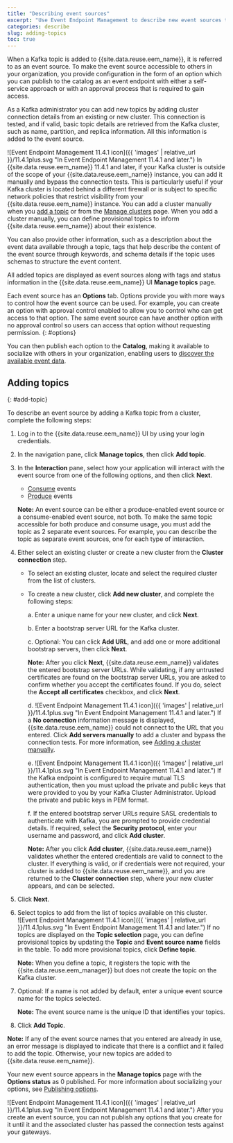 ```yaml
---
title: "Describing event sources"
excerpt: "Use Event Endpoint Management to describe new event sources to make their event data available to others."
categories: describe
slug: adding-topics
toc: true
---
```


When a Kafka topic is added to {{site.data.reuse.eem_name}}, it is referred to as an event source. To make the event source accessible to others in your organization, you provide configuration in the form of an option which you can publish to the catalog as an event endpoint with either a self-service approach or with an approval process that is required to gain access.

As a Kafka administrator you can add new topics by adding cluster connection details from an existing or new cluster. This connection is tested, and if valid, basic topic details are retrieved from the Kafka cluster, such as name, partition, and replica information. All this information is added to the event source.

![Event Endpoint Management 11.4.1 icon]({{ 'images' | relative_url }}/11.4.1plus.svg "In Event Endpoint Management 11.4.1 and later.") In {{site.data.reuse.eem_name}} 11.4.1 and later, if your Kafka cluster is outside of the scope of your {{site.data.reuse.eem_name}} instance, you can add it manually and bypass the connection tests. This is particularly useful if your Kafka cluster is located behind a different firewall or is subject to specific network policies that restrict visibility from your {{site.data.reuse.eem_name}} instance. You can add a cluster manually when you [add a topic](#add-topic) or from the [Manage clusters](../managing-clusters#manual-cluster) page. When you add a cluster manually, you can define provisional topics to inform {{site.data.reuse.eem_name}} about their existence.

You can also provide other information, such as a description about the event data available through a topic, tags that help describe the content of the event source through keywords, and schema details if the topic uses schemas to structure the event content.

All added topics are displayed as event sources along with tags and status information in the {{site.data.reuse.eem_name}} UI **Manage topics** page. 

Each event source has an **Options** tab. Options provide you with more ways to control how the event source can be used. For example, you can create an option with approval control enabled to allow you to control who can get access to that option. The same event source can have another option with no approval control so users can access that option without requesting permission.
{: #options}

You can then publish each option to the **Catalog**, making it available to socialize with others in your organization, enabling users to [discover the available event data](../../subscribe/discovering-event-endpoints/).

## Adding topics
{: #add-topic}

To describe an event source by adding a Kafka topic from a cluster, complete the following steps:

1. Log in to the {{site.data.reuse.eem_name}} UI by using your login credentials.
1. In the navigation pane, click **Manage topics**, then click **Add topic**.
1. In the **Interaction** pane, select how your application will interact with the event source from one of the following options, and then click **Next**.  
    * [Consume](../../about/key-concepts/#consume) events
    * [Produce](../../about/key-concepts/#produce) events 
      
    **Note:** An event source can be either a produce-enabled event source or a consume-enabled event source, not both. To make the same topic accessible for both produce and consume usage, you must add the topic as 2 separate event sources. For example, you can describe the topic as separate event sources, one for each type of interaction.  
1. Either select an existing cluster or create a new cluster from the **Cluster connection** step.
   - To select an existing cluster, locate and select the required cluster from the list of clusters.
   - To create a new cluster, click **Add new cluster**, and complete the following steps:  

     a. Enter a unique name for your new cluster, and click **Next**.  

     b. Enter a bootstrap server URL for the Kafka cluster.   

     c. Optional: You can click **Add URL**, and add one or more additional bootstrap servers, then click **Next**.  

        **Note:** After you click **Next**, {{site.data.reuse.eem_name}} validates the entered bootstrap server URLs. While validating, if any untrusted certificates are found on the bootstrap server URLs, you are asked to confirm whether you accept the certificates found. If you do, select the **Accept all certificates** checkbox, and click **Next**.   

     d. ![Event Endpoint Management 11.4.1 icon]({{ 'images' | relative_url }}/11.4.1plus.svg "In Event Endpoint Management 11.4.1 and later.") If a **No connection** information message is displayed, {{site.data.reuse.eem_name}} could not connect to the URL that you entered. Click **Add servers manually** to add a cluster and bypass the connection tests. For more information, see [Adding a cluster manually](../managing-clusters/#manual-cluster).  

     e. ![Event Endpoint Management 11.4.1 icon]({{ 'images' | relative_url }}/11.4.1plus.svg "In Event Endpoint Management 11.4.1 and later.") If the Kafka endpoint is configured to require mutual TLS authentication, then you must upload the private and public keys that were provided to you by your Kafka Cluster Administrator. Upload the private and public keys in PEM format.  

     f. If the entered bootstrap server URLs require SASL credentials to authenticate with Kafka, you are prompted to provide credential details. If required, select the **Security protocol**, enter your username and password, and click **Add cluster**.    

      **Note:** After you click **Add cluster**, {{site.data.reuse.eem_name}} validates whether the entered credentials are valid to connect to the cluster. If everything is valid, or if credentials were not required, your cluster is added to {{site.data.reuse.eem_name}}, and you are returned to the **Cluster connection** step, where your new cluster appears, and can be selected.

1. Click **Next**.  

1. Select topics to add from the list of topics available on this cluster.  
    ![Event Endpoint Management 11.4.1 icon]({{ 'images' | relative_url }}/11.4.1plus.svg "In Event Endpoint Management 11.4.1 and later.") If no topics are displayed on the **Topic selection** page, you can define provisional topics by updating the **Topic** and **Event source name** fields in the table. To add more provisional topics, click **Define topic**.

      **Note:** When you define a topic, it registers the topic with the {{site.data.reuse.eem_manager}} but does not create the topic on the Kafka cluster.

1. Optional: If a name is not added by default, enter a unique event source name for the topics selected.

   **Note:** The event source name is the unique ID that identifies your topics.
      
1. Click **Add Topic**.

**Note:** If any of the event source names that you entered are already in use, an error message is displayed to indicate that there is a conflict and it failed to add the topic. Otherwise, your new topics are added to {{site.data.reuse.eem_name}}.

Your new event source appears in the **Manage topics** page with the **Options status** as 0 published. For more information about socializing your options, see [Publishing options](../publishing-options).

![Event Endpoint Management 11.4.1 icon]({{ 'images' | relative_url }}/11.4.1plus.svg "In Event Endpoint Management 11.4.1 and later.") After you create an event source, you can not publish any options that you create for it until it and the associated cluster has passed the connection tests against your gateways.


